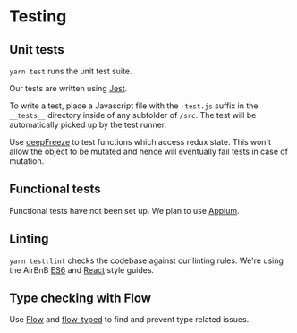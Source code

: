 # Testing

## Unit tests
`yarn test` runs the unit test suite.

Our tests are written using [Jest](https://facebook.github.io/jest/).

To write a test, place a Javascript file with the `-test.js` suffix in the
`__tests__` directory inside of any subfolder of `/src`. The test will be
automatically picked up by the test runner.

Use [deepFreeze](https://github.com/substack/deep-freeze) to test functions which access redux state. This won't allow the object to be mutated and hence will eventually fail tests in case of mutation.

## Functional tests
Functional tests have not been set up. We plan to use [Appium](http://appium.io/).

## Linting
`yarn test:lint` checks the codebase against our linting rules. We're using
the AirBnB [ES6](https://github.com/airbnb/javascript) and
[React](https://github.com/airbnb/javascript/tree/master/react) style guides.

## Type checking with Flow
Use [Flow](https://flowtype.org/) and [flow-typed](https://github.com/flowtype/flow-typed) to find and prevent type related issues.
